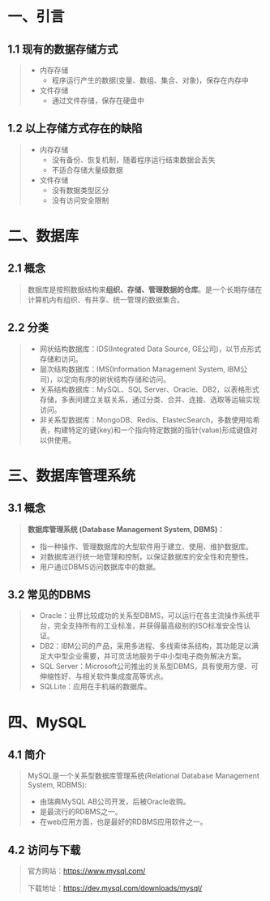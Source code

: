# 一、引言

## 1.1 现有的数据存储方式

> - 内存存储
>   - 程序运行产生的数据(变量、数组、集合、对象)，保存在内存中
> - 文件存储
>   - 通过文件存储，保存在硬盘中

## 1.2 以上存储方式存在的缺陷

> - 内存存储
>   - 没有备份、恢复机制，随着程序运行结束数据会丢失
>   - 不适合存储大量级数据
> - 文件存储
>   - 没有数据类型区分
>   - 没有访问安全限制

# 二、数据库

## 2.1 概念

> ​		数据库是按照数据结构来**组织、存储、管理数据的仓库**。是一个长期存储在计算机内有组织、有共享、统一管理的数据集合。

## 2.2 分类

> - 网状结构数据库：IDS(Integrated Data Source, GE公司)，以节点形式存储和访问。
> - 层次结构数据库：IMS(Information Management System, IBM公司)，以定向有序的树状结构存储和访问。
> - 关系结构数据库：MySQL、SQL Server、Oracle、DB2，以表格形式存储，多表间建立关联关系，通过分类、合并、连接、选取等运输实现访问。
> - 非关系型数据库：MongoDB、Redis、ElastecSearch，多数使用哈希表，构建特定的键(key)和一个指向特定数据的指针(value)形成键值对以供使用。

# 三、数据库管理系统

## 3.1 概念

> **数据库管理系统 (Database Management System, DBMS)**：
>
> - 指一种操作、管理数据库的大型软件用于建立、使用、维护数据库。
> - 对数据库进行统一地管理和控制，以保证数据库的安全性和完整性。
> - 用户通过DBMS访问数据库中的数据。

## 3.2 常见的DBMS

> - Oracle：业界比较成功的关系型DBMS，可以运行在各主流操作系统平台，完全支持所有的工业标准，并获得最高级别的ISO标准安全性认证。
> - DB2：IBM公司的产品，采用多进程、多线索体系结构，其功能足以满足大中型企业需要，并可灵活地服务于中小型电子商务解决方案。
> - SQL Server：Microsoft公司推出的关系型DBMS，具有使用方便、可伸缩性好、与相关软件集成度高等优点。
> - SQLLite：应用在手机端的数据库。

# 四、MySQL

## 4.1 简介

> MySQL是一个关系型数据库管理系统(Relational Database Management System, RDBMS):
>
> - 由瑞典MySQL AB公司开发，后被Oracle收购。
> - 是最流行的RDBMS之一。
> - 在web应用方面，也是最好的RDBMS应用软件之一。

## 4.2 访问与下载

> 官方网站：https://www.mysql.com/
>
> 下载地址：https://dev.mysql.com/downloads/mysql/